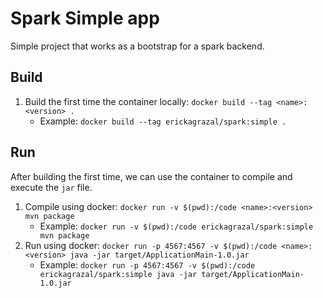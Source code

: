 # Spark Simple app

Simple project that works as a bootstrap for a spark backend.

## Build

1. Build the first time the container locally: `docker build --tag <name>:<version> .`
   - Example: `docker build --tag erickagrazal/spark:simple .`

## Run

After building the first time, we can use the container to compile and execute the `jar` file.

1. Compile using docker: `docker run -v $(pwd):/code <name>:<version> mvn package`
   - Example: `docker run -v $(pwd):/code erickagrazal/spark:simple mvn package`
2. Run using docker: `docker run -p 4567:4567 -v $(pwd):/code <name>:<version> java -jar target/ApplicationMain-1.0.jar`
   - Example: `docker run -p 4567:4567 -v $(pwd):/code erickagrazal/spark:simple java -jar target/ApplicationMain-1.0.jar`
